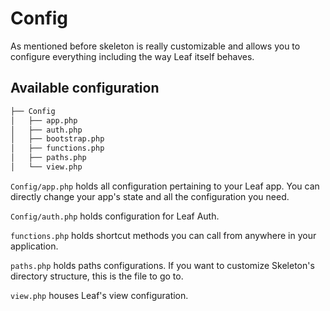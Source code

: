 # Config

As mentioned before skeleton is really customizable and allows you to configure everything including the way Leaf itself behaves.

## Available configuration

```sh
├── Config
│   ├── app.php
│   ├── auth.php
│   ├── bootstrap.php
│   ├── functions.php
│   ├── paths.php
│   └── view.php
```

`Config/app.php` holds all configuration pertaining to your Leaf app. You can directly change your app's state and all the configuration you need.

`Config/auth.php` holds configuration for Leaf Auth.

`functions.php` holds shortcut methods you can call from anywhere in your application.

`paths.php` holds paths configurations. If you want to customize Skeleton's directory structure, this is the file to go to.

`view.php` houses Leaf's view configuration.
